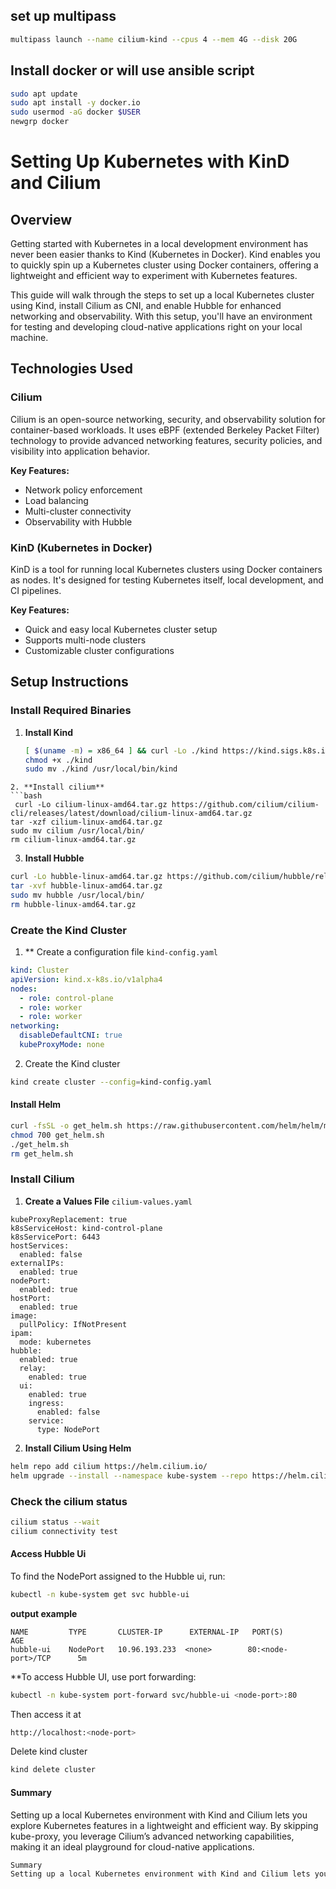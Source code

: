 ## set up multipass
```bash
multipass launch --name cilium-kind --cpus 4 --mem 4G --disk 20G
```
## Install docker or will use ansible script
```bash
sudo apt update
sudo apt install -y docker.io
sudo usermod -aG docker $USER
newgrp docker
```

# Setting Up Kubernetes with KinD and Cilium

## Overview

Getting started with Kubernetes in a local development environment has never been easier thanks to Kind (Kubernetes in Docker). Kind enables you to quickly spin up a Kubernetes cluster using Docker containers, offering a lightweight and efficient way to experiment with Kubernetes features.

This guide will walk through the steps to set up a local Kubernetes cluster using Kind, install Cilium as CNI, and enable Hubble for enhanced networking and observability. With this setup, you'll have an environment for testing and developing cloud-native applications right on your local machine.

## Technologies Used

### Cilium
Cilium is an open-source networking, security, and observability solution for container-based workloads. It uses eBPF (extended Berkeley Packet Filter) technology to provide advanced networking features, security policies, and visibility into application behavior.

**Key Features:**
- Network policy enforcement
- Load balancing
- Multi-cluster connectivity
- Observability with Hubble

### KinD (Kubernetes in Docker)
KinD is a tool for running local Kubernetes clusters using Docker containers as nodes. It's designed for testing Kubernetes itself, local development, and CI pipelines.

**Key Features:**
- Quick and easy local Kubernetes cluster setup
- Supports multi-node clusters
- Customizable cluster configurations

## Setup Instructions

### Install Required Binaries

1. **Install Kind**
   ```bash
   [ $(uname -m) = x86_64 ] && curl -Lo ./kind https://kind.sigs.k8s.io/dl/v0.24.0/kind-linux-amd64
   chmod +x ./kind
   sudo mv ./kind /usr/local/bin/kind

```
2. **Install cilium**
```bash
 curl -Lo cilium-linux-amd64.tar.gz https://github.com/cilium/cilium-cli/releases/latest/download/cilium-linux-amd64.tar.gz
tar -xzf cilium-linux-amd64.tar.gz
sudo mv cilium /usr/local/bin/
rm cilium-linux-amd64.tar.gz
```

3. **Install Hubble**
```bash
curl -Lo hubble-linux-amd64.tar.gz https://github.com/cilium/hubble/releases/latest/download/hubble-linux-amd64.tar.gz
tar -xvf hubble-linux-amd64.tar.gz
sudo mv hubble /usr/local/bin/
rm hubble-linux-amd64.tar.gz
```

### Create the Kind Cluster
1. ** Create a configuration file `kind-config.yaml`
```yml
kind: Cluster
apiVersion: kind.x-k8s.io/v1alpha4
nodes:
  - role: control-plane
  - role: worker
  - role: worker
networking:
  disableDefaultCNI: true
  kubeProxyMode: none
```
2. Create the Kind cluster
```bash
kind create cluster --config=kind-config.yaml
```

#### Install Helm
```bash
curl -fsSL -o get_helm.sh https://raw.githubusercontent.com/helm/helm/main/scripts/get-helm-3
chmod 700 get_helm.sh
./get_helm.sh
rm get_helm.sh
```
### Install Cilium
1. **Create a Values File** `cilium-values.yaml`
```text
kubeProxyReplacement: true
k8sServiceHost: kind-control-plane
k8sServicePort: 6443
hostServices:
  enabled: false
externalIPs:
  enabled: true
nodePort:
  enabled: true
hostPort:
  enabled: true
image:
  pullPolicy: IfNotPresent
ipam:
  mode: kubernetes
hubble:
  enabled: true
  relay:
    enabled: true
  ui:
    enabled: true
    ingress:
      enabled: false
    service:
      type: NodePort
```
2. **Install Cilium Using Helm**
```bash
helm repo add cilium https://helm.cilium.io/
helm upgrade --install --namespace kube-system --repo https://helm.cilium.io cilium cilium --values cilium-values.yaml
```
### Check the cilium status
```bash
cilium status --wait 
cilium connectivity test 
```

#### Access Hubble Ui 
To find the NodePort assigned to the Hubble ui, run:
```bash
kubectl -n kube-system get svc hubble-ui 
```
**output example**
```text
NAME         TYPE       CLUSTER-IP      EXTERNAL-IP   PORT(S)           AGE 
hubble-ui    NodePort   10.96.193.233  <none>        80:<node-port>/TCP      5m 
```
**To access Hubble UI, use port forwarding:
```bash
kubectl -n kube-system port-forward svc/hubble-ui <node-port>:80 
```
Then access it at
```bash
http://localhost:<node-port>
```
Delete kind cluster
```bash
kind delete cluster
```

#### Summary
Setting up a local Kubernetes environment with Kind and Cilium lets you explore Kubernetes features in a lightweight and efficient way. By skipping kube-proxy, you leverage Cilium’s advanced networking capabilities, making it an ideal playground for cloud-native applications.
```bash
Summary
Setting up a local Kubernetes environment with Kind and Cilium lets you explore Kubernetes features in a lightweight and efficient way. By skipping kube-proxy, you leverage Cilium’s advanced networking capabilities, making it an ideal playground for cloud-native applications.
```